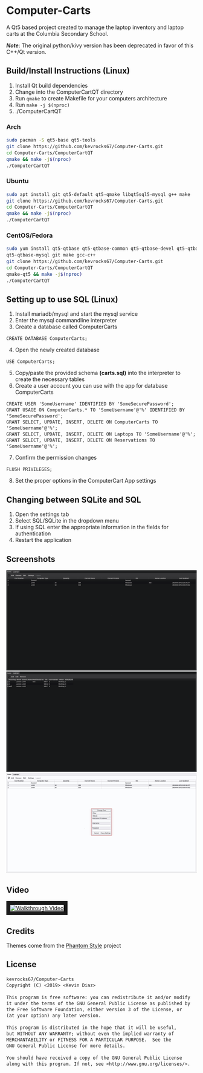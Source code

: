 # Computer-Carts
A Qt5 based project created to manage the laptop inventory and laptop carts at the
Columbia Secondary School.

***Note***: The original python/kivy version has been deprecated in favor of this C++/Qt version.

## Build/Install Instructions (Linux)
1. Install Qt build dependencies
2. Change into the ComputerCartQT directory
3. Run `qmake` to create Makefile for your computers architecture
4. Run `make -j $(nproc)`
5. ./ComputerCartQT

### Arch
```bash
sudo pacman -S qt5-base qt5-tools
git clone https://github.com/kevrocks67/Computer-Carts.git
cd Computer-Carts/ComputerCartQT
qmake && make -j$(nproc)
./ComputerCartQT
```

### Ubuntu
```bash
sudo apt install git qt5-default qt5-qmake libqt5sql5-mysql g++ make
git clone https://github.com/kevrocks67/Computer-Carts.git
cd Computer-Carts/ComputerCartQT
qmake && make -j$(nproc)
./ComputerCartQT
```

### CentOS/Fedora
```bash
sudo yum install qt5-qtbase qt5-qtbase-common qt5-qtbase-devel qt5-qtbase-gui \
qt5-qtbase-mysql git make gcc-c++
git clone https://github.com/kevrocks67/Computer-Carts.git
cd Computer-Carts/ComputerCartQT
qmake-qt5 && make -j$(nproc)
./ComputerCartQT
```

## Setting up to use SQL (Linux)
1. Install mariadb/mysql and start the mysql service
2. Enter the mysql commandline interpreter
3. Create a database called ComputerCarts
```
CREATE DATABASE ComputerCarts;
```
4. Open the newly created database
```
USE ComputerCarts;
```
5. Copy/paste the provided schema **(carts.sql)** into the interpreter to create the necessary
    tables
6. Create a user account you can use with the app for database ComputerCarts
```
CREATE USER 'SomeUsername' IDENTIFIED BY 'SomeSecurePassword';
GRANT USAGE ON ComputerCarts.* TO 'SomeUsername'@'%' IDENTIFIED BY 'SomeSecurePassword';
GRANT SELECT, UPDATE, INSERT, DELETE ON ComputerCarts TO 'SomeUsername'@'%';
GRANT SELECT, UPDATE, INSERT, DELETE ON Laptops TO 'SomeUsername'@'%';
GRANT SELECT, UPDATE, INSERT, DELETE ON Reservations TO 'SomeUsername'@'%';
```
7. Confirm the permission changes
```
FLUSH PRIVILEGES;
```
8. Set the proper options in the ComputerCart App settings

## Changing between SQLite and SQL
1. Open the settings tab
2. Select SQL/SQLite in the dropdown menu
3. If using SQL enter the appropriate information in the fields for authentication
4. Restart the application

## Screenshots
![Cart Tab](Screenshots/carts-tab.png)
![Laptop Inventory Tab](Screenshots/laptop-tab.png)
![Settings Panel](Screenshots/settings.png)

## Video
<a href="http://www.youtube.com/watch?feature=player_embedded&v=HYUVkvoEL8I
" target="_blank"><img src="http://img.youtube.com/vi/HYUVkvoEL8I/0.jpg"
alt="Walkthrough Video" width="240" height="180" border="10" /></a>

## Credits
Themes come from the [Phantom Style](https://github.com/randrew/phantomstyle) project

## License
    kevrocks67/Computer-Carts
    Copyright (C) <2019> <Kevin Diaz>

    This program is free software: you can redistribute it and/or modify
    it under the terms of the GNU General Public License as published by
    the Free Software Foundation, either version 3 of the License, or
    (at your option) any later version.

    This program is distributed in the hope that it will be useful,
    but WITHOUT ANY WARRANTY; without even the implied warranty of
    MERCHANTABILITY or FITNESS FOR A PARTICULAR PURPOSE.  See the
    GNU General Public License for more details.

    You should have received a copy of the GNU General Public License
    along with this program. If not, see <http://www.gnu.org/licenses/>.
